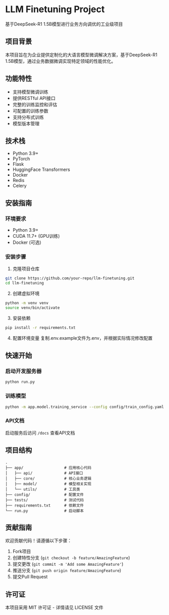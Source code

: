 # LLM Finetuning Project

基于DeepSeek-R1 1.5B模型进行业务方向调优的工业级项目

## 项目背景
本项目旨在为企业提供定制化的大语言模型微调解决方案，基于DeepSeek-R1 1.5B模型，通过业务数据微调实现特定领域的性能优化。

## 功能特性
- 支持模型微调训练
- 提供RESTful API接口
- 完整的训练监控和评估
- 可配置的训练参数
- 支持分布式训练
- 模型版本管理

## 技术栈
- Python 3.9+
- PyTorch
- Flask
- HuggingFace Transformers
- Docker
- Redis
- Celery

## 安装指南

### 环境要求
- Python 3.9+
- CUDA 11.7+ (GPU训练)
- Docker (可选)

### 安装步骤
1. 克隆项目仓库
```bash
git clone https://github.com/your-repo/llm-finetuning.git
cd llm-finetuning
```

2. 创建虚拟环境
```bash
python -m venv venv
source venv/bin/activate
```

3. 安装依赖
```bash
pip install -r requirements.txt
```

4. 配置环境变量
复制.env.example文件为.env，并根据实际情况修改配置

## 快速开始

### 启动开发服务器
```bash
python run.py
```

### 训练模型
```bash
python -m app.model.training_service --config config/train_config.yaml
```

### API文档
启动服务后访问 `/docs` 查看API文档

## 项目结构
```
.
├── app/                  # 应用核心代码
│   ├── api/              # API接口
│   ├── core/             # 核心业务逻辑
│   ├── model/            # 模型相关实现
│   └── utils/            # 工具类
├── config/               # 配置文件
├── tests/                # 测试代码
├── requirements.txt      # 依赖文件
└── run.py                # 启动脚本
```

## 贡献指南
欢迎贡献代码！请遵循以下步骤：
1. Fork项目
2. 创建特性分支 (`git checkout -b feature/AmazingFeature`)
3. 提交更改 (`git commit -m 'Add some AmazingFeature'`)
4. 推送分支 (`git push origin feature/AmazingFeature`)
5. 提交Pull Request

## 许可证
本项目采用 MIT 许可证 - 详情请见 LICENSE 文件
